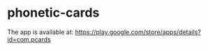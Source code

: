 # phonetic-cards

The app is available at: https://play.google.com/store/apps/details?id=com.pcards
